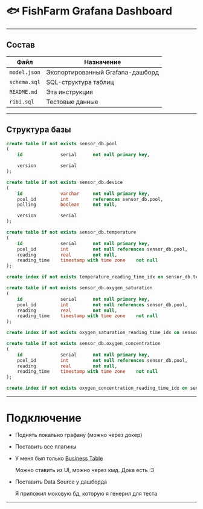 
# 🐟 FishFarm Grafana Dashboard

---

## Состав

| Файл                      | Назначение                       |
| ------------------------- | -------------------------------- |
| `model.json`              | Экспортированный Grafana-дашборд |
| `schema.sql`              | SQL-структура таблиц             |
| `README.md`               | Эта инструкция                   |
| `ribi.sql`                | Тестовые данные                  |

---


## Структура базы

```sql
create table if not exists sensor_db.pool
(
    id              serial      not null primary key,

    version         serial
);

create table if not exists sensor_db.device
(
    id              varchar     not null primary key,
    pool_id         int         references sensor_db.pool,
    polling         boolean     not null,

    version         serial
);

create table if not exists sensor_db.temperature
(
    id              serial      not null primary key,
    pool_id         int         not null references sensor_db.pool,
    reading         real        not null,
    reading_time    timestamp with time zone    not null
);

create index if not exists temperature_reading_time_idx on sensor_db.temperature (reading_time);

create table if not exists sensor_db.oxygen_saturation
(
    id              serial      not null primary key,
    pool_id         int         not null references sensor_db.pool,
    reading         real        not null,
    reading_time    timestamp with time zone    not null
);

create index if not exists oxygen_saturation_reading_time_idx on sensor_db.oxygen_saturation (reading_time);

create table if not exists sensor_db.oxygen_concentration
(
    id              serial      not null primary key,
    pool_id         int         not null references sensor_db.pool,
    reading         real        not null,
    reading_time    timestamp with time zone    not null
);

create index if not exists oxygen_concentration_reading_time_idx on sensor_db.oxygen_concentration (reading_time);

```

---

# Подключение

- Поднять локально графану (можно через докер)
  
- Поставить все плагины
  
- У меня был только [Business Table](https://grafana.com/grafana/plugins/volkovlabs-table-panel/)
  
  Можно ставить из UI, можно через кмд. Дока есть :3
- Поставить Data Source у дашборда
  
  Я приложил моковую бд, которую я генерил для теста


---
